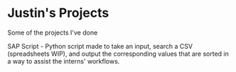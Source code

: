 # Justin's Projects
Some of the projects I've done

SAP Script - Python script made to take an input, search a CSV (spreadsheets WIP), and output the corresponding values that are sorted in a way to assist the interns' workflows.
